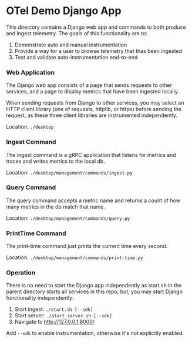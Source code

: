 # OTel Demo Django App

This directory contains a Django web app and commands to both produce and ingest telemetry. The goals of this
functionality are to:

1) Demonstrate auto and manual instrumentation
2) Provide a way for a user to browse telemetry that thas been ingested
3) Test and validate auto-instrumentation end-to-end

### Web Application

The Django web app consists of a page that sends requests to other services, and a page to display metrics that
have been ingested locally.

When sending requests from Django to other services, you may select an HTTP client library (one of requests, httplib,
or httpx) before sending the request, as these three client libraries are instrumented independently.

Location: `./desktop`

### Ingest Command

The ingest command is a gRPC application that listens for metrics and traces and writes metrics to the local db.

Location: `./desktop/management/commands/ingest.py`

### Query Command

The query command accepts a metric name and returns a count of how many metrics in the db match that name.

Location: `./desktop/management/commands/query.py`

### PrintTime Command

The print-time command just prints the current time every second.

Location: `./desktop/management/commands/print-time.py`

### Operation

There is no need to start the Django app independently as start.sh in the parent directory starts all services in this
repo, but, you may start Django functionality independently:

1) Start ingest: `./start.sh [--sdk]`
2) Start server: `./start_server.sh [--sdk]`
3) Navigate to http://127.0.0.1:8000/

Add `--sdk` to enable instrumentation, otherwise it's not explicitly enabled.
